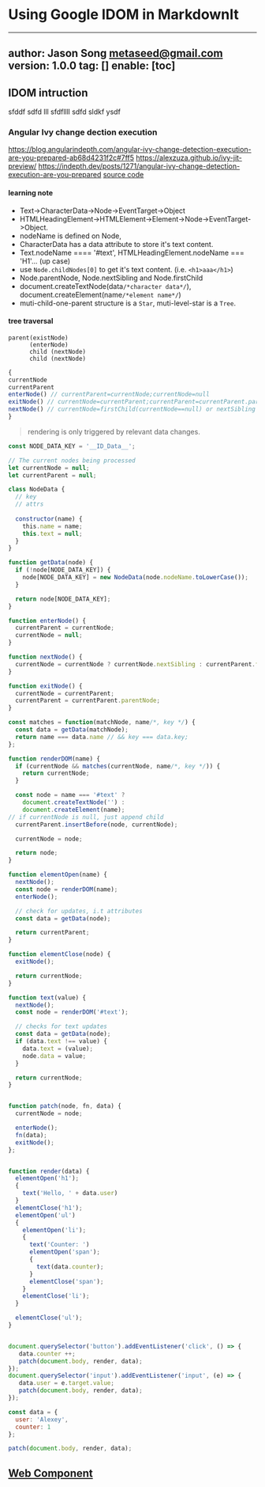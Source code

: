# Using Google IDOM in MarkdownIt
---
author: Jason Song <metaseed@gmail.com>
version: 1.0.0
tag: []
enable: [toc]
---
## IDOM intruction
sfddf sdfd lll sfdfllll sdfd sldkf ysdf
### Angular Ivy change dection execution
https://blog.angularindepth.com/angular-ivy-change-detection-execution-are-you-prepared-ab68d4231f2c#7ff5
https://alexzuza.github.io/ivy-jit-preview/
https://indepth.dev/posts/1271/angular-ivy-change-detection-execution-are-you-prepared
[source code](https://jsfiddle.net/yurzui/hqhq4khc)

#### learning note
* Text->CharacterData->Node->EventTarget->Object
* HTMLHeadingElement->HTMLElement->Element->Node->EventTarget->Object.
* nodeName is defined on Node, 
* CharacterData has a data attribute to store it's text content.
* Text.nodeName ==== '#text', HTMLHeadingElement.nodeName === 'H1'... (up case)
* use `Node.childNodes[0]` to get it's text content. (i.e. `<h1>aaa</h1>`)
* Node.parentNode, Node.nextSibling and Node.firstChild
* document.createTextNode(data`/*character data*/`), document.createElement(name`/*element name*/`)
* muti-child-one-parent structure is a `Star`, muti-level-star is a `Tree`.

#### tree traversal
    parent(existNode)
          (enterNode)
          child (nextNode)
          child (nextNode)

```js
{
currentNode
currentParent
enterNode() // currentParent=currentNode;currentNode=null
exitNode() // currentNode=currentParent;currentParent=currentParent.parentNode;
nextNode() // currentNode=firstChild(currentNode==null) or nextSibling
}

```

> rendering is only triggered by relevant data changes.

```js
const NODE_DATA_KEY = '__ID_Data__';

// The current nodes being processed
let currentNode = null;
let currentParent = null;

class NodeData {
  // key
  // attrs
  
  constructor(name) {
    this.name = name;
    this.text = null;
  }
}

function getData(node) {
  if (!node[NODE_DATA_KEY]) {
    node[NODE_DATA_KEY] = new NodeData(node.nodeName.toLowerCase());
  }

  return node[NODE_DATA_KEY];
}

function enterNode() {
  currentParent = currentNode;
  currentNode = null;
}

function nextNode() {
  currentNode = currentNode ? currentNode.nextSibling : currentParent.firstChild;
}

function exitNode() {
  currentNode = currentParent;
  currentParent = currentParent.parentNode;
}

const matches = function(matchNode, name/*, key */) {
  const data = getData(matchNode);
  return name === data.name // && key === data.key;
};

function renderDOM(name) {
  if (currentNode && matches(currentNode, name/*, key */)) {
    return currentNode;
  }

  const node = name === '#text' ? 
  	document.createTextNode('') :
    document.createElement(name);
// if currentNode is null, just append child
  currentParent.insertBefore(node, currentNode);

  currentNode = node;

  return node;
}

function elementOpen(name) {
  nextNode();
  const node = renderDOM(name);
  enterNode();

  // check for updates, i.t attributes
  const data = getData(node);

  return currentParent;
}

function elementClose(node) {
  exitNode();

  return currentNode;
}

function text(value) {
  nextNode();
  const node = renderDOM('#text');

  // checks for text updates
  const data = getData(node);
  if (data.text !== value) {
    data.text = (value);
    node.data = value;
  }

  return currentNode;
}


function patch(node, fn, data) {
  currentNode = node;

  enterNode();
  fn(data);
  exitNode();
};


function render(data) {
  elementOpen('h1');
  {
    text('Hello, ' + data.user)
  }
  elementClose('h1');
  elementOpen('ul')
  {
    elementOpen('li'); 
    {
      text('Counter: ')
      elementOpen('span'); 
      {
        text(data.counter);
      }
      elementClose('span');
    }
    elementClose('li');
  }

  elementClose('ul');
}


document.querySelector('button').addEventListener('click', () => {
   data.counter ++;
   patch(document.body, render, data);
});
document.querySelector('input').addEventListener('input', (e) => {
   data.user = e.target.value;
   patch(document.body, render, data);
});

const data = {
  user: 'Alexey',
  counter: 1
};

patch(document.body, render, data);


```

## [Web Component](https://developer.mozilla.org/en-US/docs/Web/Web_Components)
